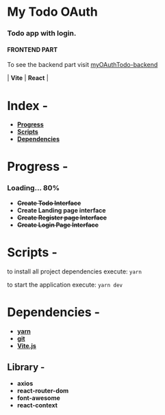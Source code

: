 # My Todo OAuth

### Todo app with login.

#### FRONTEND PART

To see the backend part visit [myOAuthTodo-backend](https://github.com/JohnsCoder/myOAuthTodo-backend)

| **Vite** | **React** | 

# Index -

- **[Progress](#progress--)**
- **[Scripts](#scripts--)**
- **[Dependencies](#dependencies--)**
#
# Progress -

### Loading... 80%

- ~~**Create Todo Interface**~~
- **Create Landing page interface**
- ~~**Create Register page Interface**~~
- ~~**Create Login Page Interface**~~

#
# Scripts - 
to install all project dependencies execute:
`yarn`

to start the application execute:
`yarn dev`
#
# Dependencies -
- **[yarn](https://yarnpkg.com/getting-started/install)**
- **[git](https://git-scm.com/downloads)**
- **[Vite.js](https://vitejs.dev)**

## Library - 
- **axios**
- **react-router-dom**
- **font-awesome**
- **react-context**